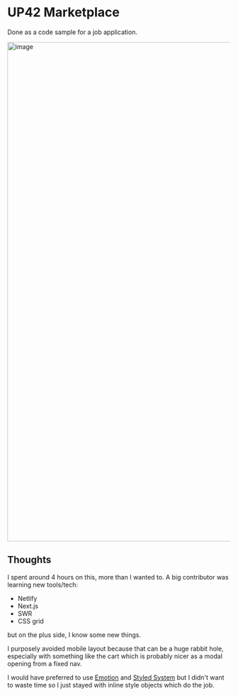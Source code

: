 # UP42 Marketplace

Done as a code sample for a job application.

<img width="1125" alt="image" src="https://github.com/liamcmitchell/up42-marketplace/assets/1638610/55b8342c-4f6c-4027-939f-95c95868ba97">

## Thoughts

I spent around 4 hours on this, more than I wanted to. A big contributor was learning new tools/tech:

- Netlify
- Next.js
- SWR
- CSS grid

but on the plus side, I know some new things.

I purposely avoided mobile layout because that can be a huge rabbit hole, especially with something like the cart which is probably nicer as a modal opening from a fixed nav.

I would have preferred to use [Emotion](https://emotion.sh/) and [Styled System](https://styled-system.com/) but I didn't want to waste time so I just stayed with inline style objects which do the job.
